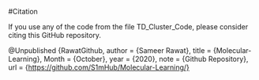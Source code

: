 #Citation

If you use any of the code from the file TD_Cluster_Code, please consider citing this GitHub repository.

@Unpublished {RawatGithub,
    author = {Sameer Rawat},
    title =	 {Molecular-Learning},
    Month =	 {October},
    year =	 {2020},
    note =   {Github Repository},
    url = {https://github.com/S1mHub/Molecular-Learning/}
